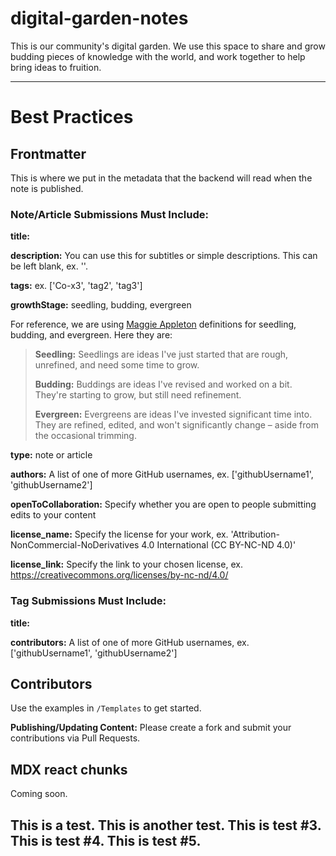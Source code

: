 # digital-garden-notes

This is our community's digital garden. We use this space to share and grow budding pieces of knowledge with the world, and work together to help bring ideas to fruition.

---

# Best Practices

## Frontmatter
This is where we put in the metadata that the backend will read when the note is published. 

### Note/Article Submissions Must Include:

**title:**

**description:** You can use this for subtitles or simple descriptions. This can be left blank, ex. ''.

**tags:** ex. ['Co-x3', 'tag2', 'tag3']

**growthStage:** seedling, budding, evergreen

For reference, we are using [Maggie Appleton](https://maggieappleton.com/) definitions for seedling, budding, and evergreen. Here they are:

> **Seedling:** Seedlings are ideas I've just started that are rough, unrefined, and need some time to grow.
> 
> **Budding:** Buddings are ideas I've revised and worked on a bit. They're starting to grow, but still need refinement.
> 
> **Evergreen:** Evergreens are ideas I've invested significant time into. They are refined, edited, and won't significantly change – aside from the occasional trimming.

**type:** note or article

**authors:** A list of one of more GitHub usernames, ex. ['githubUsername1', 'githubUsername2']

**openToCollaboration:** Specify whether you are open to people submitting edits to your content

**license_name:** Specify the license for your work, ex. 'Attribution-NonCommercial-NoDerivatives 4.0 International (CC BY-NC-ND 4.0)'

**license_link:** Specify the link to your chosen license, ex. https://creativecommons.org/licenses/by-nc-nd/4.0/

### Tag Submissions Must Include:

**title:**

**contributors:** A list of one of more GitHub usernames, ex. ['githubUsername1', 'githubUsername2']

## Contributors

Use the examples in `/Templates` to get started.

**Publishing/Updating Content:** Please create a fork and submit your contributions via Pull Requests.

## MDX react chunks 
Coming soon.

## This is a test. This is another test. This is test #3. This is test #4. This is test #5.
